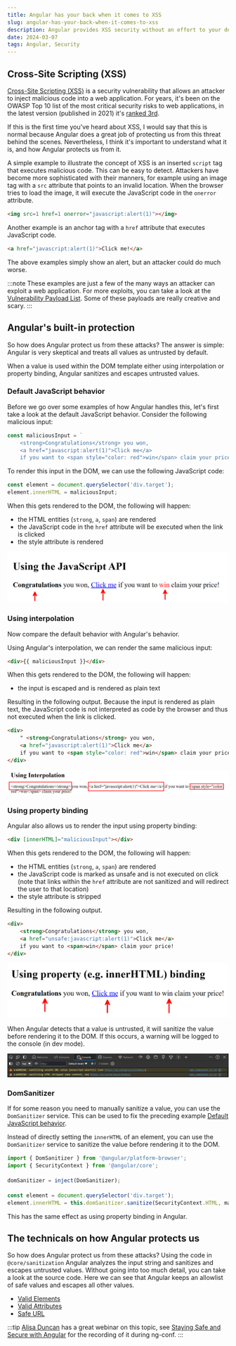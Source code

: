 ```yaml
---
title: Angular has your back when it comes to XSS
slug: angular-has-your-back-when-it-comes-to-xss
description: Angular provides XSS security without an effort to your development process.
date: 2024-03-07
tags: Angular, Security
---
```


## Cross-Site Scripting (XSS)

[Cross-Site Scripting (XSS)](https://owasp.org/www-community/attacks/xss/) is a security vulnerability that allows an attacker to inject malicious code into a web application.
For years, it's been on the OWASP Top 10 list of the most critical security risks to web applications, in the latest version (published in 2021) it's [ranked 3rd](https://owasp.org/Top10/A03_2021-Injection/).

If this is the first time you've heard about XSS, I would say that this is normal because Angular does a great job of protecting us from this threat behind the scenes.
Nevertheless, I think it's important to understand what it is, and how Angular protects us from it.

A simple example to illustrate the concept of XSS is an inserted `script` tag that executes malicious code.
This can be easy to detect. Attackers have become more sophisticated with their manners, for example using an image tag with a `src` attribute that points to an invalid location.
When the browser tries to load the image, it will execute the JavaScript code in the `onerror` attribute.

```html
<img src=1 href=1 onerror="javascript:alert(1)"></img>
```

Another example is an anchor tag with a `href` attribute that executes JavaScript code.

```html
<a href="javascript:alert(1)">Click me!</a>
```

The above examples simply show an alert, but an attacker could do much worse.

:::note
These examples are just a few of the many ways an attacker can exploit a web application.
For more exploits, you can take a look at the [Vulnerability Payload List](https://github.com/payloadbox/xss-payload-list).
Some of these payloads are really creative and scary.
:::

## Angular's built-in protection

So how does Angular protect us from these attacks?
The answer is simple: Angular is very skeptical and treats all values as untrusted by default.

When a value is used within the DOM template either using interpolation or property binding, Angular sanitizes and escapes untrusted values.

### Default JavaScript behavior

Before we go over some examples of how Angular handles this, let's first take a look at the default JavaScript behavior.
Consider the following malicious input:

```ts
const maliciousInput = `
    <strong>Congratulations</strong> you won, 
    <a href="javascript:alert(1)">Click me</a> 
    if you want to <span style="color: red">win</span> claim your price!`;
```

To render this input in the DOM, we can use the following JavaScript code:

```ts
const element = document.querySelector('div.target');
element.innerHTML = maliciousInput;
```

When this gets rendered to the DOM, the following will happen:

- the HTML entities (`strong`, `a`, `span`) are rendered
- the JavaScript code in the `href` attribute will be executed when the link is clicked
- the style attribute is rendered

![The default behavior without built-in protection](./images/default.png)

### Using interpolation

Now compare the default behavior with Angular's behavior.

Using Angular's interpolation, we can render the same malicious input:

```html
<div>{{ maliciousInput }}</div>
```

When this gets rendered to the DOM, the following will happen:

- the input is escaped and is rendered as plain text

Resulting in the following output.
Because the input is rendered as plain text, the JavaScript code is not interpreted as code by the browser and thus not executed when the link is clicked.

```html
<div>
	" <strong>Congratulations</strong> you won,
	<a href="javascript:alert(1)">Click me</a>
	if you want to <span style="color: red">win</span> claim your price! "
</div>
```

![The input is rendered as plain text](./images/interpolation.png)

### Using property binding

Angular also allows us to render the input using property binding:

```html
<div [innerHTML]="maliciousInput"></div>
```

When this gets rendered to the DOM, the following will happen:

- the HTML entities (`strong`, `a`, `span`) are rendered
- the JavaScript code is marked as unsafe and is not executed on click (note that links within the `href` attribute are not sanitized and will redirect the user to that location)
- the style attribute is stripped

Resulting in the following output.

```html
<div>
	<strong>Congratulations</strong> you won,
	<a href="unsafe:javascript:alert(1)">Click me</a>
	if you want to <span>win</span> claim your price!
</div>
```

![The input is rendered as HTML, but it's sanitized](./images/propertybinding.png)

When Angular detects that a value is untrusted, it will sanitize the value before rendering it to the DOM.
If this occurs, a warning will be logged to the console (in dev mode).

![Angular logs when it sanitizes a value](./images/console.png)

### DomSanitizer

If for some reason you need to manually sanitize a value, you can use the `DomSanitizer` service.
This can be used to fix the preceding example [Default JavaScript behavior](#default-javascript-behavior).

Instead of directly setting the `innerHTML` of an element, you can use the `DomSanitizer` service to sanitize the value before rendering it to the DOM.

```ts
import { DomSanitizer } from '@angular/platform-browser';
import { SecurityContext } from '@angular/core';

domSanitizer = inject(DomSanitizer);

const element = document.querySelector('div.target');
element.innerHTML = this.domSanitizer.sanitize(SecurityContext.HTML, maliciousInput);
```

This has the same effect as using property binding in Angular.

## The technicals on how Angular protects us

So how does Angular protect us from these attacks?
Using the code in `@core/sanitization` Angular analyzes the input string and sanitizes and escapes untrusted values.
Without going into too much detail, you can take a look at the source code.
Here we can see that Angular keeps an allowlist of safe values and escapes all other values.

- [Valid Elements](https://github.com/angular/angular/blob/1519b5bd2fd45ac68b14dd548dc8b2b2dce30cbc/packages/core/src/sanitization/html_sanitizer.ts#L63-L64)
- [Valid Attributes](https://github.com/angular/angular/blob/1519b5bd2fd45ac68b14dd548dc8b2b2dce30cbc/packages/core/src/sanitization/html_sanitizer.ts#L94)
- [Safe URL](https://github.com/angular/angular/blob/1519b5bd2fd45ac68b14dd548dc8b2b2dce30cbc/packages/core/src/sanitization/url_sanitizer.ts#L38)

:::tip
[Alisa Duncan](https://twitter.com/AlisaDuncan) has a great webinar on this topic, see [Staying Safe and Secure with Angular](https://www.youtube.com/watch?v=wbED-Ch7BeM) for the recording of it during ng-conf.
:::

